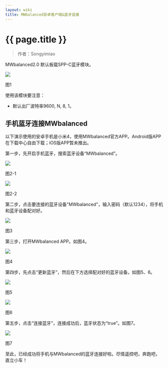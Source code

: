 ```yaml
---
layout: wiki
title: MWbalanced安卓客户端&蓝牙连接
---
```


# {{ page.title }}

> 作者：Songyimiao

MWbalanced2.0 默认板载SPP-C蓝牙模块。

![](/img/wiki/bluetooth-connect-01.png)

图1

使用该模块要注意：

* 默认出厂波特率9600, N, 8, 1。


## 手机蓝牙连接MWbalanced

以下演示使用的安卓手机是小米4，使用MWbalanced官方APP。Android版APP在下载中心自由下载；iOS版APP暂未推出。

第一步，先开启手机蓝牙，搜索蓝牙设备“MWbalanced”。

![](/img/wiki/bluetooth-connect-02-01.png)

图2-1

![](/img/wiki/bluetooth-connect-02-02.png)

图2-2

第二步，点击要连接的蓝牙设备"MWbalanced"，输入密码（默认1234），将手机和蓝牙设备配对好。

![](/img/wiki/bluetooth-connect-03.png)

图3

第三步，打开MWbalanced APP。如图4。

![](/img/wiki/bluetooth-connect-04.png)

图4

第四步，先点击“更新蓝牙”，然后在下方选择配对好的蓝牙设备。如图5、6。

![](/img/wiki/bluetooth-connect-05.png)

图5

![](/img/wiki/bluetooth-connect-06.png)

图6

第五步，点击“连接蓝牙”，连接成功后，蓝牙状态为“true”。如图7。

![](/img/wiki/bluetooth-connect-07.png)

图7

至此，已经成功将手机与MWbalanced的蓝牙连接好啦。尽情遥控吧，奔跑吧，直立小车！